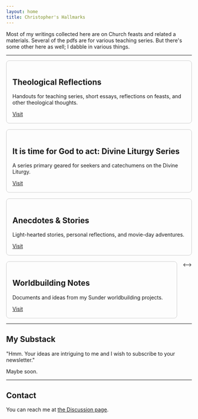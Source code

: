 ```yaml
---
layout: home
title: Christopher's Hallmarks
---
```


Most of my writings collected here are on Church feasts and related a materials. Several of the pdfs are for various teaching series. But there's some other here as well; I dabble in various things. 

---
<div style="display: flex; flex-wrap: wrap; gap: 1rem;">

  <div style="flex: 1 1 300px; border: 1px solid #ccc; padding: 1rem; border-radius: 8px;">
    <h2>Theological Reflections</h2>
    <p>Handouts for teaching series, short essays, reflections on feasts, and other theological thoughts.</p>
    <a href="https://chthh.github.io/theological-reflections/">Visit</a>
  </div>

  <div style="flex: 1 1 300px; border: 1px solid #ccc; padding: 1rem; border-radius: 8px;">
    <h2>It is time for God to act: Divine Liturgy Series</h2>
    <p>A series primary geared for seekers and catechumens on the Divine Liturgy.</p>
    <a href="https://chthh.github.io/anecdotes/">Visit</a>
  </div>

<!-->
  <div style="flex: 1 1 300px; border: 1px solid #ccc; padding: 1rem; border-radius: 8px;">
    <h2>Anecdotes & Stories</h2>
    <p>Light-hearted stories, personal reflections, and movie-day adventures.</p>
    <a href="https://chthh.github.io/anecdotes/">Visit</a>
  </div>

  <div style="flex: 1 1 300px; border: 1px solid #ccc; padding: 1rem; border-radius: 8px;">
    <h2>Worldbuilding Notes</h2>
    <p>Documents and ideas from my Sunder worldbuilding projects.</p>
    <a href="https://chthh.github.io/sunder-notes/">Visit</a>
  </div>
<-->
</div>


---

## My Substack
"Hmm. Your ideas are intriguing to me and I wish to subscribe to your newsletter." 

Maybe soon.

---

## Contact

You can reach me at [the Discussion page](https://github.com/ChThH/chthh.github.io/discussions).


<!--
## Latest Posts

{% for post in site.posts limit:3 %}
- [{{ post.title }}]({{ post.url }}) — {{ post.date | date: "%b %-d, %Y" }}
{% endfor %}
-->


